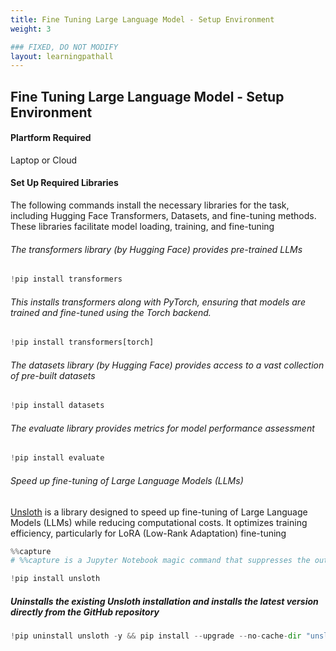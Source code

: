 ```yaml
---
title: Fine Tuning Large Language Model - Setup Environment 
weight: 3

### FIXED, DO NOT MODIFY
layout: learningpathall
---
```


## Fine Tuning Large Language Model - Setup Environment

#### Plartform Required 
Laptop or Cloud

#### Set Up Required Libraries
The following commands install the necessary libraries for the task, including Hugging Face Transformers, Datasets, and fine-tuning methods. These libraries facilitate model loading, training, and fine-tuning

###### The transformers library (by Hugging Face) provides pre-trained LLMs
```python
!pip install transformers

```
###### This installs transformers along with PyTorch, ensuring that models are trained and fine-tuned using the Torch backend.
```python
!pip install transformers[torch]
```
###### The datasets library (by Hugging Face) provides access to a vast collection of pre-built datasets

```python
!pip install datasets
```
###### The evaluate library provides metrics for model performance assessment

```python
!pip install evaluate
```
###### Speed up fine-tuning of Large Language Models (LLMs)
[Unsloth](https://huggingface.co/unsloth) is a library designed to speed up fine-tuning of Large Language Models (LLMs) while reducing computational costs. It optimizes training efficiency, particularly for LoRA (Low-Rank Adaptation) fine-tuning 
```python
%%capture
# %%capture is a Jupyter Notebook magic command that suppresses the output of a cell.

!pip install unsloth
```
##### Uninstalls the existing Unsloth installation and installs the latest version directly from the GitHub repository

```python
!pip uninstall unsloth -y && pip install --upgrade --no-cache-dir "unsloth[colab-new] @ git+https://github.com/unslothai/unsloth.git"
```